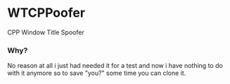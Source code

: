 # WTCPPoofer
 CPP Window Title Spoofer

### Why?
No reason at all i just had needed it for a test and now i have nothing to do with it anymore so to save "you?" some time you can clone it.
